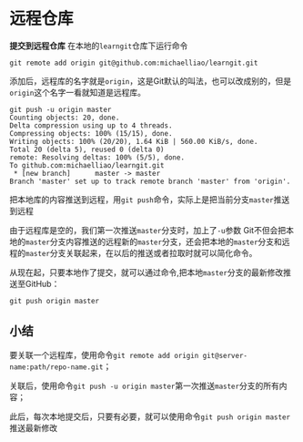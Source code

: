 # 远程仓库

**提交到远程仓库**
在本地的`learngit`仓库下运行命令
```
git remote add origin git@github.com:michaelliao/learngit.git
```

添加后，远程库的名字就是`origin`，这是Git默认的叫法，也可以改成别的，但是`origin`这个名字一看就知道是远程库。
```
git push -u origin master
Counting objects: 20, done.
Delta compression using up to 4 threads.
Compressing objects: 100% (15/15), done.
Writing objects: 100% (20/20), 1.64 KiB | 560.00 KiB/s, done.
Total 20 (delta 5), reused 0 (delta 0)
remote: Resolving deltas: 100% (5/5), done.
To github.com:michaelliao/learngit.git
 * [new branch]      master -> master
Branch 'master' set up to track remote branch 'master' from 'origin'.
```

把本地库的内容推送到远程，用`git push`命令，实际上是把当前分支`master`推送到远程

由于远程库是空的，我们第一次推送`master`分支时，加上了`-u`参数
Git不但会把本地的`master`分支内容推送的远程新的`master`分支，还会把本地的`master`分支和远程的`master`分支关联起来，在以后的推送或者拉取时就可以简化命令。

从现在起，只要本地作了提交，就可以通过命令,把本地`master`分支的最新修改推送至GitHub：
```
git push origin master
```

## 小结
要关联一个远程库，使用命令`git remote add origin git@server-name:path/repo-name.git`；

关联后，使用命令`git push -u origin master`第一次推送`master`分支的所有内容；

此后，每次本地提交后，只要有必要，就可以使用命令`git push origin master`推送最新修改

